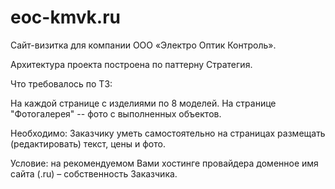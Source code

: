 # eoc-kmvk.ru
Сайт-визитка для компании ООО «Электро Оптик Контроль».

Архитектура проекта построена по паттерну Стратегия. 

Что требовалось по ТЗ: 

На каждой странице с изделиями по 8 моделей. На странице "Фотогалерея" -- фото с выполненных объектов.

Необходимо: Заказчику уметь самостоятельно на страницах размещать (редактировать) текст, цены и фото. 

Условие: на рекомендуемом Вами хостинге провайдера доменное имя сайта (.ru) – собственность Заказчика.
